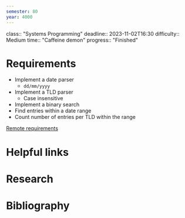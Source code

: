 ```yaml
---
semester: 80
year: 4000
---
```

class:: "Systems Programming"
deadline:: 2023-11-02T16:30
difficulty:: Medium
time:: "Caffeine demon"
progress:: "Finished"

# Requirements
- Implement a date parser
	- `dd/mm/yyyy`
- Implement a TLD parser
	- Case insensitive
- Implement a binary search
- Find entries within a date range
- Count number of entries per TLD within the range

[Remote requirements](https://moodle.gla.ac.uk/pluginfile.php/6898509/mod_resource/content/14/cw1a-2023.pdf)

# Helpful links

# Research

# Bibliography


